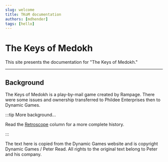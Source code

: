 ```yaml
---
slug: welcome
title: TKoM documentation
authors: [mdhender]
tags: [hello]
---
```


# The Keys of Medokh

This site presents the documentation for "The Keys of Medokh."

---

## Background

The Keys of Medokh is a play-by-mail game created by Rampage.
There were some issues and ownership transferred to Phildee Enterprises then to Dynamic Games.

:::tip More background...

Read the [Retroscope](http://playbymail.net/Flagship/BackIssues/issue95.pdf) column for a more complete history.

:::

The text here is copied from the Dynamic Games website and is copyright Dynamic Games / Peter Read.
All rights to the original text belong to Peter and his company.

